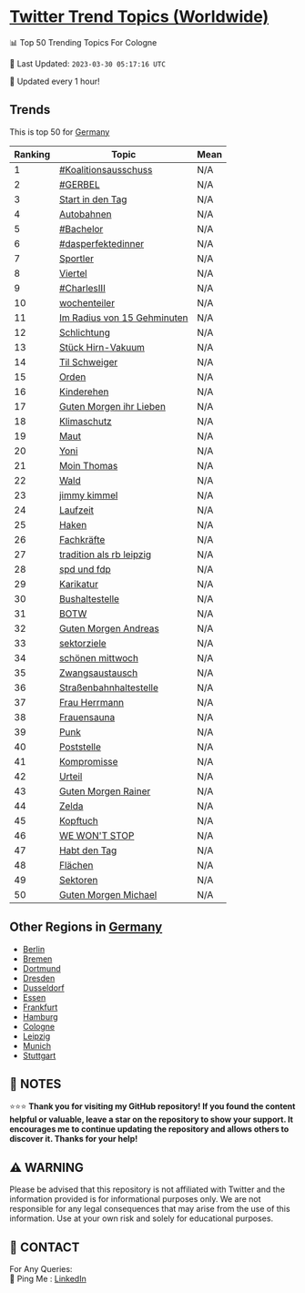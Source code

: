 [Twitter Trend Topics (Worldwide)](https://github.com/ErcinDedeoglu/Twitter-Trend-Topics)
==========


📊 Top 50 Trending Topics For Cologne

📆 Last Updated: `2023-03-30 05:17:16 UTC`

🔧 Updated every 1 hour!


## Trends

This is top 50 for [Germany](</Germany>)

| Ranking | Topic | Mean |
| ------- | ------------ | ------------ |
| 1 | [#Koalitionsausschuss](http://twitter.com/search?q=%23Koalitionsausschuss) | N/A |
| 2 | [#GERBEL](http://twitter.com/search?q=%23GERBEL) | N/A |
| 3 | [Start in den Tag](http://twitter.com/search?q=Start+in+den+Tag) | N/A |
| 4 | [Autobahnen](http://twitter.com/search?q=Autobahnen) | N/A |
| 5 | [#Bachelor](http://twitter.com/search?q=%23Bachelor) | N/A |
| 6 | [#dasperfektedinner](http://twitter.com/search?q=%23dasperfektedinner) | N/A |
| 7 | [Sportler](http://twitter.com/search?q=Sportler) | N/A |
| 8 | [Viertel](http://twitter.com/search?q=Viertel) | N/A |
| 9 | [#CharlesIII](http://twitter.com/search?q=%23CharlesIII) | N/A |
| 10 | [wochenteiler](http://twitter.com/search?q=wochenteiler) | N/A |
| 11 | [Im Radius von 15 Gehminuten](http://twitter.com/search?q=Im+Radius+von+15+Gehminuten) | N/A |
| 12 | [Schlichtung](http://twitter.com/search?q=Schlichtung) | N/A |
| 13 | [Stück Hirn-Vakuum](http://twitter.com/search?q=St%c3%bcck+Hirn-Vakuum) | N/A |
| 14 | [Til Schweiger](http://twitter.com/search?q=Til+Schweiger) | N/A |
| 15 | [Orden](http://twitter.com/search?q=Orden) | N/A |
| 16 | [Kinderehen](http://twitter.com/search?q=Kinderehen) | N/A |
| 17 | [Guten Morgen ihr Lieben](http://twitter.com/search?q=Guten+Morgen+ihr+Lieben) | N/A |
| 18 | [Klimaschutz](http://twitter.com/search?q=Klimaschutz) | N/A |
| 19 | [Maut](http://twitter.com/search?q=Maut) | N/A |
| 20 | [Yoni](http://twitter.com/search?q=Yoni) | N/A |
| 21 | [Moin Thomas](http://twitter.com/search?q=Moin+Thomas) | N/A |
| 22 | [Wald](http://twitter.com/search?q=Wald) | N/A |
| 23 | [jimmy kimmel](http://twitter.com/search?q=jimmy+kimmel) | N/A |
| 24 | [Laufzeit](http://twitter.com/search?q=Laufzeit) | N/A |
| 25 | [Haken](http://twitter.com/search?q=Haken) | N/A |
| 26 | [Fachkräfte](http://twitter.com/search?q=Fachkr%c3%a4fte) | N/A |
| 27 | [tradition als rb leipzig](http://twitter.com/search?q=tradition+als+rb+leipzig) | N/A |
| 28 | [spd und fdp](http://twitter.com/search?q=spd+und+fdp) | N/A |
| 29 | [Karikatur](http://twitter.com/search?q=Karikatur) | N/A |
| 30 | [Bushaltestelle](http://twitter.com/search?q=Bushaltestelle) | N/A |
| 31 | [BOTW](http://twitter.com/search?q=BOTW) | N/A |
| 32 | [Guten Morgen Andreas](http://twitter.com/search?q=Guten+Morgen+Andreas) | N/A |
| 33 | [sektorziele](http://twitter.com/search?q=sektorziele) | N/A |
| 34 | [schönen mittwoch](http://twitter.com/search?q=sch%c3%b6nen+mittwoch) | N/A |
| 35 | [Zwangsaustausch](http://twitter.com/search?q=Zwangsaustausch) | N/A |
| 36 | [Straßenbahnhaltestelle](http://twitter.com/search?q=Stra%c3%9fenbahnhaltestelle) | N/A |
| 37 | [Frau Herrmann](http://twitter.com/search?q=Frau+Herrmann) | N/A |
| 38 | [Frauensauna](http://twitter.com/search?q=Frauensauna) | N/A |
| 39 | [Punk](http://twitter.com/search?q=Punk) | N/A |
| 40 | [Poststelle](http://twitter.com/search?q=Poststelle) | N/A |
| 41 | [Kompromisse](http://twitter.com/search?q=Kompromisse) | N/A |
| 42 | [Urteil](http://twitter.com/search?q=Urteil) | N/A |
| 43 | [Guten Morgen Rainer](http://twitter.com/search?q=Guten+Morgen+Rainer) | N/A |
| 44 | [Zelda](http://twitter.com/search?q=Zelda) | N/A |
| 45 | [Kopftuch](http://twitter.com/search?q=Kopftuch) | N/A |
| 46 | [WE WON'T STOP](http://twitter.com/search?q=WE+WON%27T+STOP) | N/A |
| 47 | [Habt den Tag](http://twitter.com/search?q=Habt+den+Tag) | N/A |
| 48 | [Flächen](http://twitter.com/search?q=Fl%c3%a4chen) | N/A |
| 49 | [Sektoren](http://twitter.com/search?q=Sektoren) | N/A |
| 50 | [Guten Morgen Michael](http://twitter.com/search?q=Guten+Morgen+Michael) | N/A |



## Other Regions in [Germany](</Germany>)

* [Berlin](</Germany/Berlin.md>)
* [Bremen](</Germany/Bremen.md>)
* [Dortmund](</Germany/Dortmund.md>)
* [Dresden](</Germany/Dresden.md>)
* [Dusseldorf](</Germany/Dusseldorf.md>)
* [Essen](</Germany/Essen.md>)
* [Frankfurt](</Germany/Frankfurt.md>)
* [Hamburg](</Germany/Hamburg.md>)
* [Cologne](</Germany/Cologne.md>)
* [Leipzig](</Germany/Leipzig.md>)
* [Munich](</Germany/Munich.md>)
* [Stuttgart](</Germany/Stuttgart.md>)



## 📝 NOTES

⭐⭐⭐ **Thank you for visiting my GitHub repository! If you found the content helpful or valuable, leave a star on the repository to show your support. It encourages me to continue updating the repository and allows others to discover it. Thanks for your help!**


## ⚠️ WARNING

Please be advised that this repository is not affiliated with Twitter and the information provided is for informational purposes only. We are not responsible for any legal consequences that may arise from the use of this information. Use at your own risk and solely for educational purposes.


## 📨 CONTACT

 For Any Queries:  
            🏓 Ping Me : [LinkedIn](https://www.linkedin.com/in/ercindedeoglu/)
